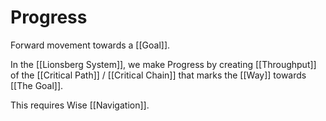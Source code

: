 # Progress

Forward movement towards a [[Goal]].  

In the [[Lionsberg System]], we make Progress by creating [[Throughput]] of the [[Critical Path]] / [[Critical Chain]] that marks the [[Way]] towards [[The Goal]].  

This requires Wise [[Navigation]]. 